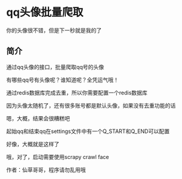 # qq头像批量爬取
你的头像很不错，但是下一秒就是我的了

## 简介
通过qq头像的接口，批量爬取qq号的头像

有哪些qq号有头像呢？谁知道呢？全凭运气哦！

通过redis数据库完成去重，所以你需要配置一个redis数据库

因为头像太随机了，还有很多账号都是默认头像，如果没有去重功能的话

嗯，大概，结果会很糟糕吧

起始qq和结束qq在settings文件中有一个Q_START和Q_END可以配置

好像，大概就是这样了

哦，对了，启动需要使用scrapy crawl face

作者：仙草哥哥，程序请勿乱用哦

